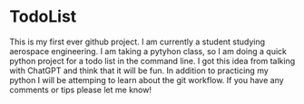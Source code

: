 # TodoList
This is my first ever github project. I am currently a student studying aerospace engineering.
I am taking a pytyhon class, so I am doing a quick python project for a todo list in the command line.
I got this idea from talking with ChatGPT and think that it will be fun.
In addition to practicing my python I will be attemping to learn about the git workflow. If you have any comments or tips please let me know!
